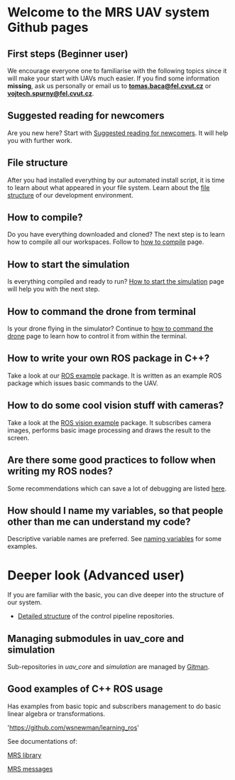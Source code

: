 
# Welcome to the MRS UAV system Github pages

## First steps (Beginner user)

We encourage everyone one to familiarise with the following topics since it will make your start with UAVs much easier.
If you find some information **missing**, ask us personally or email us to **tomas.baca@fel.cvut.cz** or **vojtech.spurny@fel.cvut.cz**.

## Suggested reading for newcomers

Are you new here? Start with [Suggested reading for newcomers](suggested-readings).
It will help you with further work.

## File structure

After you had installed everything by our automated install script, it is time to learn about what appeared in your file system.
Learn about the [file structure](file_structure) of our development environment.

## How to compile?

Do you have everything downloaded and cloned?
The next step is to learn how to compile all our workspaces.
Follow to [how to compile](how_to_compile) page.

## How to start the simulation

Is everything compiled and ready to run?
[How to start the simulation](how_to_start_simulation) page will help you with the next step.

## How to command the drone from terminal

Is your drone flying in the simulator?
Continue to [how to command the drone](commanding_the_drone) page to learn how to control it from within the terminal.

## How to write your own ROS package in C++?

Take a look at our [ROS example](https://github.com/ctu-mrs/example_ros_uav) package. It is written as an example ROS package which issues basic commands to the UAV.

## How to do some cool vision stuff with cameras?

Take a look at the [ROS vision example](https://github.com/ctu-mrs/example_ros_vision) package. It subscribes camera images, performs basic image processing and draws the result to the screen.

## Are there some good practices to follow when writing my ROS nodes?

Some recommendations which can save a lot of debugging are listed [here](https://github.com/ctu-mrs/example_ros_uav#good-practices).

## How should I name my variables, so that people other than me can understand my code?

Descriptive variable names are preferred. See [naming variables](https://github.com/ctu-mrs/example_ros_uav#naming-variables) for some examples.

# Deeper look (Advanced user)

If you are familiar with the basic, you can dive deeper into the structure of our system.

  * [Detailed structure](repositories_structure) of the control pipeline repositories.

## Managing submodules in uav_core and simulation

Sub-repositories in *uav_core* and *simulation* are managed by [Gitman](docs/gitman).

## Good examples of C++ ROS usage

Has examples from basic topic and subscribers management to do basic linear algebra or transformations.

'https://github.com/wsnewman/learning_ros'

See documentations of:

[MRS library](/mrs_lib)

[MRS messages](/mrs_msgs)
